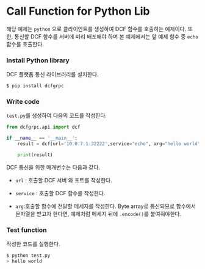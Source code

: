 # Call Function for Python Lib

해당 예제는 `python` 으로 클라이언트를 생성하여 DCF 함수를 호출하는 예제이다.  또한, 통신할 DCF 함수를 서버에 미리 배포해야 하며 본 예제에서는 앞 예제 함수 중 `echo` 함수를 호출한다.  



### Install Python library

DCF 플랫폼 통신 라이브러리를 설치한다. 

```bash
$ pip install dcfgrpc
```

### Write code

`test.py`를 생성하여 다음의  코드를 작성한다.

```python
from dcfgrpc.api import dcf

if __name__ == '__main__':
    result = dcf(url='10.0.7.1:32222',service="echo", arg="hello world".encode())

    print(result)
```

DCF 통신을 위한 매개변수는 다음과 같다.

* `url` : 호출할 DCF 서버 와 포트를 작성한다.

* `service` : 호출할 DCF 함수를 작성한다.

* `arg`:호출할 함수에 전달할 메세지를 작성한다.  Byte array로 통신되므로 함수에서 문자열을 받고자 한다면, 예제처럼 메세지 뒤에 `.encode()`를 붙여줘야한다. 

### Test function

작성한 코드를 실행한다. 

```bash
$ python test.py
> hello world 
```
